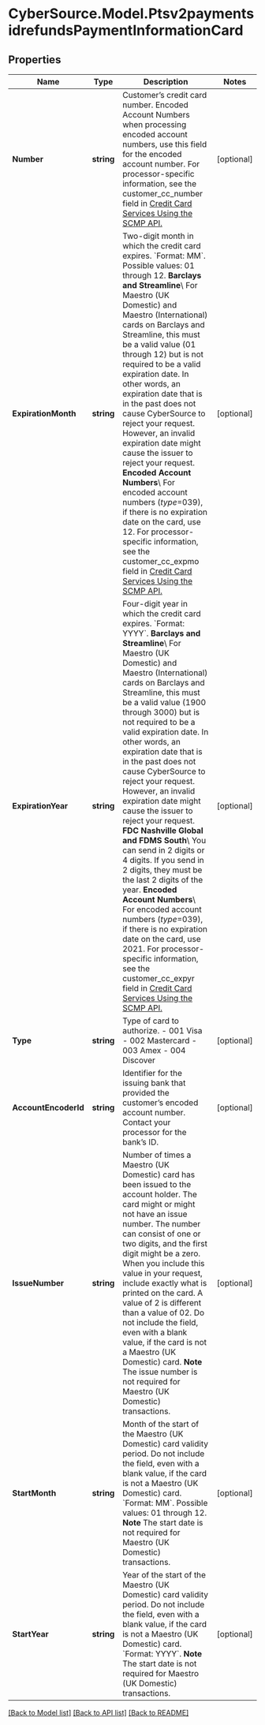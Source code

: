 # CyberSource.Model.Ptsv2paymentsidrefundsPaymentInformationCard
## Properties

Name | Type | Description | Notes
------------ | ------------- | ------------- | -------------
**Number** | **string** | Customer’s credit card number. Encoded Account Numbers when processing encoded account numbers, use this field for the encoded account number.  For processor-specific information, see the customer_cc_number field in [Credit Card Services Using the SCMP API.](http://apps.cybersource.com/library/documentation/dev_guides/CC_Svcs_SCMP_API/html)  | [optional] 
**ExpirationMonth** | **string** | Two-digit month in which the credit card expires. &#x60;Format: MM&#x60;. Possible values: 01 through 12.  **Barclays and Streamline**\\ For Maestro (UK Domestic) and Maestro (International) cards on Barclays and Streamline, this must be a valid value (01 through 12) but is not required to be a valid expiration date. In other words, an expiration date that is in the past does not cause CyberSource to reject your request. However, an invalid expiration date might cause the issuer to reject your request.  **Encoded Account Numbers**\\ For encoded account numbers (_type_&#x3D;039), if there is no expiration date on the card, use 12.  For processor-specific information, see the customer_cc_expmo field in [Credit Card Services Using the SCMP API.](http://apps.cybersource.com/library/documentation/dev_guides/CC_Svcs_SCMP_API/html)  | [optional] 
**ExpirationYear** | **string** | Four-digit year in which the credit card expires. &#x60;Format: YYYY&#x60;.  **Barclays and Streamline**\\ For Maestro (UK Domestic) and Maestro (International) cards on Barclays and Streamline, this must be a valid value (1900 through 3000) but is not required to be a valid expiration date. In other words, an expiration date that is in the past does not cause CyberSource to reject your request. However, an invalid expiration date might cause the issuer to reject your request.  **FDC Nashville Global and FDMS South**\\ You can send in 2 digits or 4 digits. If you send in 2 digits, they must be the last 2 digits of the year.  **Encoded Account Numbers**\\ For encoded account numbers (_type_&#x3D;039), if there is no expiration date on the card, use 2021.  For processor-specific information, see the customer_cc_expyr field in [Credit Card Services Using the SCMP API.](http://apps.cybersource.com/library/documentation/dev_guides/CC_Svcs_SCMP_API/html)  | [optional] 
**Type** | **string** | Type of card to authorize. - 001 Visa - 002 Mastercard - 003 Amex - 004 Discover  | [optional] 
**AccountEncoderId** | **string** | Identifier for the issuing bank that provided the customer’s encoded account number. Contact your processor for the bank’s ID.  | [optional] 
**IssueNumber** | **string** | Number of times a Maestro (UK Domestic) card has been issued to the account holder. The card might or might not have an issue number. The number can consist of one or two digits, and the first digit might be a zero. When you include this value in your request, include exactly what is printed on the card. A value of 2 is different than a value of 02. Do not include the field, even with a blank value, if the card is not a Maestro (UK Domestic) card.  **Note** The issue number is not required for Maestro (UK Domestic) transactions.  | [optional] 
**StartMonth** | **string** | Month of the start of the Maestro (UK Domestic) card validity period. Do not include the field, even with a blank value, if the card is not a Maestro (UK Domestic) card. &#x60;Format: MM&#x60;. Possible values: 01 through 12.  **Note** The start date is not required for Maestro (UK Domestic) transactions.  | [optional] 
**StartYear** | **string** | Year of the start of the Maestro (UK Domestic) card validity period. Do not include the field, even with a blank value, if the card is not a Maestro (UK Domestic) card. &#x60;Format: YYYY&#x60;.  **Note** The start date is not required for Maestro (UK Domestic) transactions.  | [optional] 

[[Back to Model list]](../README.md#documentation-for-models) [[Back to API list]](../README.md#documentation-for-api-endpoints) [[Back to README]](../README.md)

